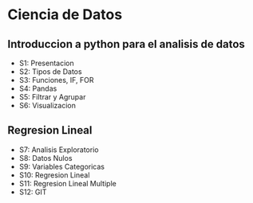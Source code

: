 # Ciencia de Datos

## Introduccion a python para el analisis de datos

- S1: Presentacion
- S2: Tipos de Datos
- S3: Funciones, IF, FOR
- S4: Pandas
- S5: Filtrar y Agrupar
- S6: Visualizacion

## Regresion Lineal

- S7: Analisis Exploratorio
- S8: Datos Nulos
- S9: Variables Categoricas
- S10: Regresion Lineal
- S11: Regresion Lineal Multiple
- S12: GIT

